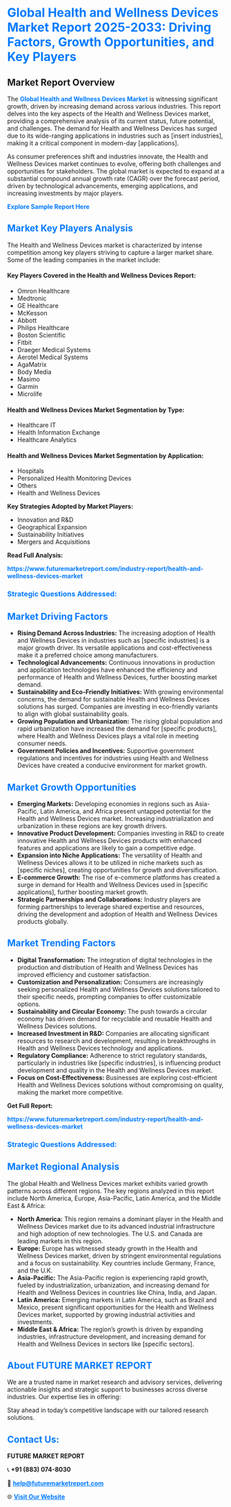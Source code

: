 <h1 style="color: #007BFF;">Global Health and Wellness Devices Market Report 2025-2033: Driving Factors, Growth Opportunities, and Key Players</h1>

<section id="overview">
<h2>Market Report Overview</h2>
<p>The <a href="https://www.futuremarketreport.com/industry-report/health-and-wellness-devices-market" style="color: #007BFF; text-decoration: none;"><strong>Global Health and Wellness Devices Market</strong></a> is witnessing significant growth, driven by increasing demand across various industries. This report delves into the key aspects of the Health and Wellness Devices market, providing a comprehensive analysis of its current status, future potential, and challenges. The demand for Health and Wellness Devices has surged due to its wide-ranging applications in industries such as [insert industries], making it a critical component in modern-day [applications].</p>
<p>As consumer preferences shift and industries innovate, the Health and Wellness Devices market continues to evolve, offering both challenges and opportunities for stakeholders. The global market is expected to expand at a substantial compound annual growth rate (CAGR) over the forecast period, driven by technological advancements, emerging applications, and increasing investments by major players.</p>
</section>

<section id="overview">
<p><a href="https://www.futuremarketreport.com/request-sample/reportId=125335" style="color: #007BFF; text-decoration: none;"><strong>Explore Sample Report Here</strong></a></p>
</section>

<section id="key-players">
<h2 style="color: #007BFF;">Market Key Players Analysis</h2>
<p>The Health and Wellness Devices market is characterized by intense competition among key players striving to capture a larger market share. Some of the leading companies in the market include:</p>
<h4>Key Players Covered in the Health and Wellness Devices Report:</h4>
<ul><li>Omron Healthcare</li><li>Medtronic</li><li>GE Healthcare</li><li>McKesson</li><li>Abbott</li><li>Philips Healthcare</li><li>Boston Scientific</li><li>Fitbit</li><li>Draeger Medical Systems</li><li>Aerotel Medical Systems</li><li>AgaMatrix</li><li>Body Media</li><li>Masimo</li><li>Garmin</li><li>Microlife</li></ul>
<h4>Health and Wellness Devices Market Segmentation by Type:</h4>
<ul><li>Healthcare IT</li><li>Health Information Exchange</li><li>Healthcare Analytics</li></ul>

<h4>Health and Wellness Devices Market Segmentation by Application:</h4>
<ul><li>Hospitals</li><li>Personalized Health Monitoring Devices</li><li>Others</li><li>Health and Wellness Devices</li></ul>
<p><strong>Key Strategies Adopted by Market Players:</strong></p>
<ul>
<li>Innovation and R&D</li>
<li>Geographical Expansion</li>
<li>Sustainability Initiatives</li>
<li>Mergers and Acquisitions</li>
</ul>
</section>

<section>
<p><strong>Read Full Analysis: </strong></p><a href="https://www.futuremarketreport.com/industry-report/health-and-wellness-devices-market" style="color: #007BFF; text-decoration: none;"><strong>https://www.futuremarketreport.com/industry-report/health-and-wellness-devices-market</strong></a>
<h3 style="color: #007BFF;">Strategic Questions Addressed:</h3>
</section>

<section id="driving-factors">
<h2 style="color: #007BFF;">Market Driving Factors</h2>
<ul>
<li><strong>Rising Demand Across Industries:</strong> The increasing adoption of Health and Wellness Devices in industries such as [specific industries] is a major growth driver. Its versatile applications and cost-effectiveness make it a preferred choice among manufacturers.</li>
<li><strong>Technological Advancements:</strong> Continuous innovations in production and application technologies have enhanced the efficiency and performance of Health and Wellness Devices, further boosting market demand.</li>
<li><strong>Sustainability and Eco-Friendly Initiatives:</strong> With growing environmental concerns, the demand for sustainable Health and Wellness Devices solutions has surged. Companies are investing in eco-friendly variants to align with global sustainability goals.</li>
<li><strong>Growing Population and Urbanization:</strong> The rising global population and rapid urbanization have increased the demand for [specific products], where Health and Wellness Devices plays a vital role in meeting consumer needs.</li>
<li><strong>Government Policies and Incentives:</strong> Supportive government regulations and incentives for industries using Health and Wellness Devices have created a conducive environment for market growth.</li>
</ul>
</section>

<section id="growth-opportunities">
<h2 style="color: #007BFF;">Market Growth Opportunities</h2>
<ul>
<li><strong>Emerging Markets:</strong> Developing economies in regions such as Asia-Pacific, Latin America, and Africa present untapped potential for the Health and Wellness Devices market. Increasing industrialization and urbanization in these regions are key growth drivers.</li>
<li><strong>Innovative Product Development:</strong> Companies investing in R&D to create innovative Health and Wellness Devices products with enhanced features and applications are likely to gain a competitive edge.</li>
<li><strong>Expansion into Niche Applications:</strong> The versatility of Health and Wellness Devices allows it to be utilized in niche markets such as [specific niches], creating opportunities for growth and diversification.</li>
<li><strong>E-commerce Growth:</strong> The rise of e-commerce platforms has created a surge in demand for Health and Wellness Devices used in [specific applications], further boosting market growth.</li>
<li><strong>Strategic Partnerships and Collaborations:</strong> Industry players are forming partnerships to leverage shared expertise and resources, driving the development and adoption of Health and Wellness Devices products globally.</li>
</ul>
</section>

<section id="trending-factors">
<h2 style="color: #007BFF;">Market Trending Factors</h2>
<ul>
<li><strong>Digital Transformation:</strong> The integration of digital technologies in the production and distribution of Health and Wellness Devices has improved efficiency and customer satisfaction.</li>
<li><strong>Customization and Personalization:</strong> Consumers are increasingly seeking personalized Health and Wellness Devices solutions tailored to their specific needs, prompting companies to offer customizable options.</li>
<li><strong>Sustainability and Circular Economy:</strong> The push towards a circular economy has driven demand for recyclable and reusable Health and Wellness Devices solutions.</li>
<li><strong>Increased Investment in R&D:</strong> Companies are allocating significant resources to research and development, resulting in breakthroughs in Health and Wellness Devices technology and applications.</li>
<li><strong>Regulatory Compliance:</strong> Adherence to strict regulatory standards, particularly in industries like [specific industries], is influencing product development and quality in the Health and Wellness Devices market.</li>
<li><strong>Focus on Cost-Effectiveness:</strong> Businesses are exploring cost-efficient Health and Wellness Devices solutions without compromising on quality, making the market more competitive.</li>
</ul>
</section>

<section>
<p><strong>Get Full Report: </strong></p><a href="https://www.futuremarketreport.com/industry-report/health-and-wellness-devices-market" style="color: #007BFF; text-decoration: none;"><strong>https://www.futuremarketreport.com/industry-report/health-and-wellness-devices-market</strong></a>
<h3 style="color: #007BFF;">Strategic Questions Addressed:</h3>
</section>


<section id="regional-analysis">
<h2 style="color: #007BFF;">Market Regional Analysis</h2>
<p>The global Health and Wellness Devices market exhibits varied growth patterns across different regions. The key regions analyzed in this report include North America, Europe, Asia-Pacific, Latin America, and the Middle East & Africa:</p>
<ul>
<li><strong>North America:</strong> This region remains a dominant player in the Health and Wellness Devices market due to its advanced industrial infrastructure and high adoption of new technologies. The U.S. and Canada are leading markets in this region.</li>
<li><strong>Europe:</strong> Europe has witnessed steady growth in the Health and Wellness Devices market, driven by stringent environmental regulations and a focus on sustainability. Key countries include Germany, France, and the U.K.</li>
<li><strong>Asia-Pacific:</strong> The Asia-Pacific region is experiencing rapid growth, fueled by industrialization, urbanization, and increasing demand for Health and Wellness Devices in countries like China, India, and Japan.</li>
<li><strong>Latin America:</strong> Emerging markets in Latin America, such as Brazil and Mexico, present significant opportunities for the Health and Wellness Devices market, supported by growing industrial activities and investments.</li>
<li><strong>Middle East & Africa:</strong> The region’s growth is driven by expanding industries, infrastructure development, and increasing demand for Health and Wellness Devices in sectors like [specific sectors].</li>
</ul>
</section>

<footer>
<h2 style="color: #007BFF;">About FUTURE MARKET REPORT</h2>
<p>We are a trusted name in market research and advisory services, delivering actionable insights and strategic support to businesses across diverse industries. Our expertise lies in offering:</p>

<p>Stay ahead in today’s competitive landscape with our tailored research solutions.</p>

<h2 style="color: #007BFF;">Contact Us:</h2>
<p><strong>FUTURE MARKET REPORT</strong></p>
<p>📞 <strong>+91 (883) 074-8030</strong></p>
<p>📧 <strong><a href="mailto:help@futuremarketreport.com" style="color: #007BFF;">help@futuremarketreport.com</a></strong></p>
<p>🌐 <strong><a href="https://www.futuremarketreport.com/" style="color: #007BFF;">Visit Our Website</a></strong></p>
</footer>